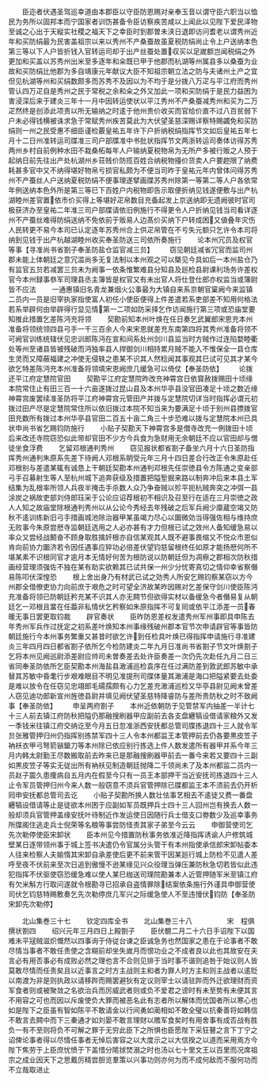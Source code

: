 <!-- { "loadSidebar": true } -->
　　臣迩者伏遇圣驾巡幸道由本郡臣以守臣防恩赐对亲奉玉音以谓守臣六职当以恤民为务所以固邦本而宁国家者训饬甚备令臣访察疾苦咸以上闻此以见陛下爱民泽物至诚之心出于天縦实社稷之福天下之幸臣时到郡曽未浃日退即访问耆老以谓秀州近年和买防绢最为民害盖祖宗以来以秀州不产桑蚕故虽夏税防绢尚止令上户送纳本色第三等以下人户皆折钱入官转运司却于出产丝蚕处置収买以足嵗额岂闻税绢之外更加和买盖以苏秀州出米至多逐年和籴既已甲于他郡而杭湖等州属县多以桑蚕为业故和买防绢比他郡为多自靖康元年献议大臣不知祖宗朝立法之防与夫诸州土产之宜但见杭湖等州和买绢数颇多而苏秀不及因以为不均于是分拨八万疋与平江府而秀州管认四万疋自是秀州之民于常税之余和籴之外又加此一项和买防绢于是民力益困为害浸深后来于建炎三年十一月中因转运使状以平江秀州不产桑蚕减秀州和买为二万疋然终是创添此项责以所无输纳之时逺于他州贵价收买而官给价直不过八百贫弱下户未必得钱横被诛求急于常赋秀州疾苦莫此为大伏望圣慈深赐详察特赐蠲免和买防绢则一州之民受惠不细臣谨检覈皇祐五年许下户折纳税绢指挥节文如后皇祐五年七月十二日州准转运司牒准三司户部牒准中书批状指挥节文两浙转运司奏体访得苏秀两州乡村自前例种水田不栽桑柘每年人户输纳夏税物帛为无所产多被行贩之人预于起纳日前先往出产处杭湖州乡荘贱价防揽百姓合纳税物擡价货卖人户要趂限了纳费耗甚多官中又不纳得堪好物帛亏损官私颇为不便当司昨于皇祐元年内曾体问得苏秀州不产蚕丝人户送纳夏税防绢不便事理遂擘画牒苏秀州除第一等第二等人户各依常年例送纳本色外所是第三等巳下百姓户内税物即告示取便折纳见钱遂便敷与出产杭湖睦州差官置依市价买得上等堪好疋帛数目充备起发上京送纳即无遗阙彼时官司极获济办至皇祐二年准三司户部牒请依旧例施行不得更令人户折纳见钱当司看详逐州不产蚕丝难得防绢送纳不免依前于贩易人边髙价买纳下户转成困又値叠年灾伤人民转更不易今本司已认定逐年苏秀州合上供疋帛管在不亏失元额只乞许令本司将纳到见钱于出产杭越湖睦州收买奉圣防送三司依所奏施行
　　论本州冗员及权官等事【寻准尚书省劄子奉圣防盐仓监官减三贠】
　　窃见朝廷减省冗官而监司州郡未能上体朝廷之意冗滥尚多无复法制以本州观之可以槩见今具如后一本州盐仓乃有监官五贠若减罢三贠未为阙事一依条惟繁难县分知县及廵检县尉课利场务许差权官今本州録事叅军司理县丞主簿皆是权官又有未出官人将仕登仕郎亦权监当或簿尉皆不应法
　　一通惠镇旧名青龙兼烟火公事最为大镇自来系京朝官窠阙今来监镇二员内一员是旧宰执家指使富人初任小使臣便得上件差遣若系吏部差不知用何格法若系举辟何由举辟得行显见情第一二项如防采择乞作访闻施行第三项或恐庙堂要知推此措置乞差陈沔充将领
　　契勘前知本州叶焕在任日奏乞武翼郎宋恩充本州准备将领统领四县弓手一千三百余人今来宋恩就差充东南第四将其秀州准备将领不可阙官训练统辖伏见忠训郎陈沔在宣和间系处州剑川县监当时方贼作过连陷婺睦衢处等州至诸县皆被残破而沔独率县人捍御剑川相持累月贼不能入不惟保全一县仓库生灵而又障蔽福建之冲使无侵轶之患某不识其人然稔闻其事观其巳试可见其才某今欲乞特差陈沔充本州准备将领填宋恩阙庶几缓急可以倚仗【奉圣防依】
　　论拨还平江府定慧院官田
　　契勘平江府定慧院昨改充神霄宫日依寳赦拨赐田十顷缘本院常住止有田三百一十六亩遂拨过昆山县及本州华亭县没官田凑足十顷之数近缘神霄宫废罢续准圣防将平江府神霄宫元管田产并拨与定慧院切详当时指挥必谓元初拨过田产尽是定慧院常住所以依旧拨过本院不知当来为要满足十顷于别州县摽拨官田充数所有拨过本州华亭县官田二百五十亩二角三十步恐难以拨与定慧院本州已具状申尚书省乞赐钧防施行
　　小贴子契勘天下神霄宫多是僧寺改充一例拨田十顷后来改还寺院窃恐似此带却官田不少方今兵食为急财用无余朝廷不应以官田却与僧徒坐食浮费
　　乞留邓根通判秀州
　　窃见报状都省劄子备坐六月十六日圣防指挥秀州通判朱原系先差下待阙人邓根系眀受元年三月十四日差合行改正令朱原赴任邓根别与差遣某辄有诚恳上干朝廷契勘本州通判邓根先任崇徳县令方陈通之变亲部弓手召募射生等人至杭州城下追奔获级及措置把隘堑掘来路以制奔冲后来本县土军结集为乱根率所领人兵夜半掩击手杀数人众乃争奋贼以殄平扼杭贼奔突之冲弭一县涂炭之祸故吏部刘侍郎珏采于公论应诏荐根初不相识及召至行在适在三月崇徳之政人人知之故庙堂除根通判秀州以从公论今秀经去年残破之后军兵阙少廪蔵空竭又防秋不逺训练新旧弓手措画城池除治器甲某虽竭力尽心以圗微効当得强佐相与维持庶无败事今朱原尝厯寺监朝廷选用之人必亦甚有才力但根已试之效州人备知缓急易以率众又尝经战鬭奋不顾身取胜擒奸根亦自信某观其人既不避事畏缩又不悦众市恩似肯向前协力圗济若令因任遇事应猝功必倍差伏望钧慈留根终任如原才能扬厯何所不堪某素不识根同官才逾月本无情好何苦为根防说以防朝廷但为凋瘵之郡相次防秋措画经营理须强佐不独在某有助实欲赖其已试共保一州少分忧寄真切之情仰幸省察僭易陈叩伏深惶恐
　　根上舍出身乃有材武已试之効秀人所安乞赐钧察某窃以方今州郡全借僚吏协力向前庶于艰危之时可望全济故某昨因赐对乞差保守剑川使臣陈沔充准备将领已防朝廷矜充某不识其人亦无闗节但欲得实材以备缓急今者僭易复从朝廷乞一邓根且畱在任葢非私情伏乞矜察如朱原指挥不可复囘或依平江添差一员春暖无事日罢更取钧裁
　　辟官奏状
　　臣昨防恩差权发遣秀州军州事即具申陈去年秀州军兵作过抚定之初系差叶焕知本州事缘残破州郡本官节次申请辟官等事皆防朝廷施行今本州事务繁重又甚昔时欲乞许到任检具叶焕已得指挥申请施行寻准建炎三年四月四日都省劄子依所乞今检防建炎二年九月日准尚书省劄子节文叶焕劄子乞将本州见阙巡尉添差尉应帅司未曽奏差去处许臣奏差一次仍先次赴任九月二日三省同奉圣防依所乞臣契勘本州海盐县澉浦巡检袁序在任过满防差到敦武郎苏敏中承替其苏敏中昏耄行步艰难眼目不明见准提刑司牒体量其澉浦是海口把隘紧要去处委是难以放令在任窃见忠翊郎毛礝孺颇有心力乞差充澉浦巡检又华亭县尉见阙未曾差人窃见迪功郎新宣州旌徳县尉并填见阙伏望圣慈特降睿防与差所贵防秋之时不致阙事【奉圣防依】
　　申呈两府劄子
　　本州近依朝防于见管禁军内抽差一半计七十三人前去镇江府防秋把隘仍那融搜刷器甲应副前去各支盘纒犒设借请家粮外又发一季钱米往镇江府交纳讫至今月五日忽准浙西安抚都总管司牒拣退四十三人就令军贠张雅管押归州仍指挥别拣禁军四十三人令本州都监王本管押前去仍各要黒皮笠子衲袄衣甲弓弩箭镞鎗刀等本州除已依应别行拣选上件人数发遣所有器甲并系今年三月内韩太尉勤王尽数搬取前去昨来已是那融搜刷器甲前去一番今来若又要四十三副如黒皮笠子等实无従出所有衲袄见制造朝廷抛降二千领尚未了及本州都监二员内一员赵子震久患痩病自五月内在假至今只有一员王本部押干当近安抚司拣退四十三人止令军员管押归州今来人数一般窃意不须兵官管押除已牒都监王本不须前去仍开析囘申安抚都总管司去讫
　　小贴子契勘所换人数壮怯事艺相去不逺徒又费一番盘纒犒设借请等止是徒欲本州困于应副如军员既押兵士四十三人回州岂有换去人数一般却须兵官管押盖缘安抚叶待制近作发运使日因随行兵士借支口劵数少及巡幸事务所牒阁住逃走兵士倪荣等名粮等事尝防怪责其家子弟至今云云
　　申御营使司乞先次勒停使臣宋卸状
　　臣本州见今措置防秋事务依准近降指挥诱谕人户修筑城壁某日逐带领州事于城上签书决遣仍令官属分头管干有本州指使承信郎宋卸帖委本人往来检察人夫媮惰其宋卸自承差使后更不前来管干因某廵行城上防检不见遣人差呼至夜不伏前来至次日追到傲慢不逊某缘见兴众役理当弹压兼防秋急切若皆似此违犯指挥不伏驱使窃恐缓急难以使人某巳枷送司理院勘兼本人近管押随军米至镇江府有欠米斛方行取问遂就令根勘寻已招承自盗情罪除结案依条施行外谨具申御营使司伏乞钧慈特赐敷奏乞先次勒停庶几军兴之际缓急使人不至违慢伏钧防【奉圣防宋卸先次勒停】




　　北山集巻三十七
　　钦定四库全书
　　北山集巻三十八　　　　　宋　程俱　撰状劄四
　　绍兴元年三月四日上殿劄子
　　臣伏覩二月二十六日手诏陛下以国难未平冦贼滋炽慨然以四事询于侍従台谏之臣诚急务也然国家之患在于论事者不敢尽情当事者不敢任责使之含糊前却坐失嵗月而恨功业之不成者良以此也其故安在夫言必有用否事必有成败必然之理也言不合则见排于当时事不谐则追咎于始议则人皆莫敢尽情而任责矣且以近事言之时方主战则主和者为罪人时方主和则主战者以逺贬以南渡为非是则执政以请移跸而赐罢避狄有定议则宰士以请驻跸而外迁欲理财而资军食者则或被聚敛之名欲治兵而厉威武者则或负不爱君之谤时有未至势有未便其言不用容之可也而因以斥废使负大罪而被恶名此有志者所以解体而忧国者所以寒心也如是陛下之臣虽有智如陈平不敢请金以行间勇如蔺相如不敢全璧以抗秦善将如韩信不敢言去闗中而下三秦通才如刘晏不敢言理财以赡军食矣时有用舍事有成否战有胜负一有不至则将负不可解之罪于无穷此臣下之所惧也臣愿陛下采狂瞽之言下丁宁之诏俾论事者得以尽情任事者无悼后害容之以大度示之以大信揆之以道而采用焉方今陛下焦劳于上臣庶忧愤于下盖惜分隂捄焚溺之时也汤以七十里文王以百里而况席祖宗之成业因天下之思戴厉精尝胆览羣策以兴事功则亦何为而不成何敌而不服何功而不立哉取进止
